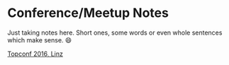 # Conference/Meetup Notes

Just taking notes here. Short ones, some words or even whole sentences which make sense. :smile:

[Topconf 2016, Linz]()
